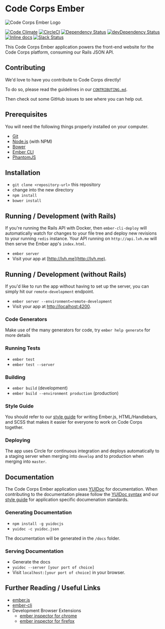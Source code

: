 # Code Corps Ember

![Code Corps Ember Logo](https://d3pgew4wbk2vb1.cloudfront.net/images/github/code-corps-ember.png)

[![Code Climate](https://codeclimate.com/github/code-corps/code-corps-ember/badges/gpa.svg)](https://codeclimate.com/github/code-corps/code-corps-ember) [![CircleCI](https://circleci.com/gh/code-corps/code-corps-ember.svg?style=svg)](https://circleci.com/gh/code-corps/code-corps-ember) [![Dependency Status](https://david-dm.org/code-corps/code-corps-ember.svg)](https://david-dm.org/code-corps/code-corps-ember) [![devDependency Status](https://david-dm.org/code-corps/code-corps-ember/dev-status.svg)](https://david-dm.org/code-corps/code-corps-ember#info=devDependencies) [![Inline docs](http://inch-ci.org/github/code-corps/code-corps-ember.svg?branch=develop&style=shields)](http://inch-ci.org/github/code-corps/code-corps-ember) [![Slack Status](http://slack.codecorps.org/badge.svg)](http://slack.codecorps.org)

This Code Corps Ember application powers the front-end website for the Code Corps platform, consuming our Rails JSON API.

Contributing
------------

We'd love to have you contribute to Code Corps directly!

To do so, please read the guidelines in our [`CONTRIBUTING.md`](./github/CONTRIBUTING.md).

Then check out some GitHub issues to see where you can help out.

## Prerequisites

You will need the following things properly installed on your computer.

* [Git](http://git-scm.com/)
* [Node.js](http://nodejs.org/) (with NPM)
* [Bower](http://bower.io/)
* [Ember CLI](http://www.ember-cli.com/)
* [PhantomJS](http://phantomjs.org/)

## Installation

* `git clone <repository-url>` this repository
* change into the new directory
* `npm install`
* `bower install`

## Running / Development (with Rails)

If you're running the Rails API with Docker, then `ember-cli-deploy` will automatically watch for changes to your file tree and deploy new revisions to your running `redis` instance. Your API running on `http://api.lvh.me` will then serve the Ember app's `index.html`.

* `ember server`
* Visit your app at [http://lvh.me](http://lvh.me).

## Running / Development (without Rails)

If you'd like to run the app without having to set up the server, you can simply hit our `remote-development` endpoint.

* `ember server --environment=remote-development`
* Visit your app at [http://localhost:4200](http://localhost:4200).

### Code Generators

Make use of the many generators for code, try `ember help generate` for more details

### Running Tests

* `ember test`
* `ember test --server`

### Building

* `ember build` (development)
* `ember build --environment production` (production)

### Style Guide

You should refer to our [style guide](STYLEGUIDE.md) for writing Ember.js, HTML/Handlebars, and SCSS that makes it easier for everyone to work on Code Corps together.

### Deploying

The app uses Circle for continuous integration and deploys automatically to a staging server when merging into `develop` and to production when merging into `master`.

## Documentation

The Code Corps Ember application uses [YUIDoc](http://yui.github.io/yuidoc/) for documentation. When contributing to the documentation please follow the [YUIDoc syntax](http://yui.github.io/yuidoc/syntax/index.html) and our [style guide](STYLEGUIDE.md) for application specific documenation standards.

### Generating Documentation

* `npm install -g yuidocjs`
* `yuidoc -c yuidoc.json`

The documentation will be generated in the `/docs` folder.

### Serving Documentation

* Generate the docs
* `yuidoc --server [your port of choice]`
* Visit `localhost:[your port of choice]` in your browser.

## Further Reading / Useful Links

* [ember.js](http://emberjs.com/)
* [ember-cli](http://www.ember-cli.com/)
* Development Browser Extensions
  * [ember inspector for chrome](https://chrome.google.com/webstore/detail/ember-inspector/bmdblncegkenkacieihfhpjfppoconhi)
  * [ember inspector for firefox](https://addons.mozilla.org/en-US/firefox/addon/ember-inspector/)
